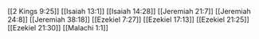 [[2 Kings 9:25]]
[[Isaiah 13:1]]
[[Isaiah 14:28]]
[[Jeremiah 21:7]]
[[Jeremiah 24:8]]
[[Jeremiah 38:18]]
[[Ezekiel 7:27]]
[[Ezekiel 17:13]]
[[Ezekiel 21:25]]
[[Ezekiel 21:30]]
[[Malachi 1:1]]
